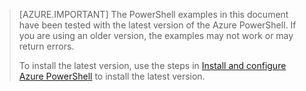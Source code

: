 > [AZURE.IMPORTANT] The PowerShell examples in this document have been tested with the latest version of the Azure PowerShell. If you are using an older version, the examples may not work or may return errors.
>
> To install the latest version, use the steps in [Install and configure Azure PowerShell](../articles/powershell-install-configure.md) to install the latest version.